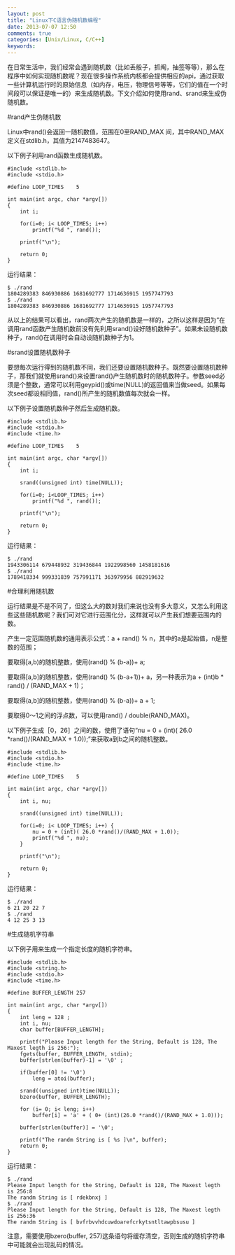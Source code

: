 ```yaml
---
layout: post
title: "Linux下C语言伪随机数编程"
date: 2013-07-07 12:50
comments: true
categories: [Unix/Linux, C/C++]
keywords: 
---
```


在日常生活中，我们经常会遇到随机数（比如丢骰子，抓阄，抽签等等），那么在程序中如何实现随机数呢？现在很多操作系统内核都会提供相应的api，通过获取一些计算机运行时的原始信息（如内存，电压，物理信号等等，它们的值在一个时间段可以保证是唯一的）来生成随机数。下文介绍如何使用rand、srand来生成伪随机数。


#rand产生伪随机数

Linux中rand()会返回一随机数值，范围在0至RAND_MAX 间，其中RAND_MAX定义在stdlib.h，其值为2147483647。

以下例子利用rand函数生成随机数。

    #include <stdlib.h>
    #include <stdio.h>

    #define LOOP_TIMES    5

    int main(int argc, char *argv[])
    {
        int i;

        for(i=0; i< LOOP_TIMES; i++)
            printf("%d ", rand());

        printf("\n");

        return 0;
    }

运行结果：

    $ ./rand
    1804289383 846930886 1681692777 1714636915 1957747793 
    $ ./rand
    1804289383 846930886 1681692777 1714636915 1957747793

从以上的结果可以看出，rand两次产生的随机数是一样的，之所以这样是因为“在调用rand函数产生随机数前没有先利用srand()设好随机数种子”。如果未设随机数种子，rand()在调用时会自动设随机数种子为1。

<!--more-->

#srand设置随机数种子

要想每次运行得到的随机数不同，我们还要设置随机数种子。既然要设置随机数种子，那我们就使用srand()来设置rand()产生随机数时的随机数种子。参数seed必须是个整数，通常可以利用geypid()或time(NULL)的返回值来当做seed。如果每次seed都设相同值，rand()所产生的随机数值每次就会一样。

以下例子设置随机数种子然后生成随机数。

    #include <stdlib.h>
    #include <stdio.h>
    #include <time.h>

    #define LOOP_TIMES    5

    int main(int argc, char *argv[])
    {
        int i;

        srand((unsigned int) time(NULL));

        for(i=0; i<LOOP_TIMES; i++)
            printf("%d ", rand());

        printf("\n");

        return 0;
    }

运行结果：

    $ ./rand
    1943306114 679448932 319436844 1922998560 1458181616 
    $ ./rand
    1789418334 999331839 757991171 363979956 882919632 


#合理利用随机数

运行结果是不是不同了，但这么大的数对我们来说也没有多大意义，又怎么利用这些这些随机数呢？我们可对它进行范围化分，这样就可以产生我们想要范围内的数。

产生一定范围随机数的通用表示公式：a + rand() % n，其中的a是起始值，n是整数的范围；

要取得[a,b)的随机整数，使用(rand() % (b-a))+ a;

要取得[a,b]的随机整数，使用(rand() % (b-a+1))+ a，另一种表示为a + (int)b * rand() / (RAND_MAX + 1)；

要取得(a,b]的随机整数，使用(rand() % (b-a))+ a + 1;

要取得0～1之间的浮点数，可以使用rand() / double(RAND_MAX)。

以下例子生成［0，26］之间的数，使用了语句“nu = 0 + (int)( 26.0 *rand()/(RAND_MAX + 1.0));”来获取a到b之间的随机整数。

    #include <stdlib.h>
    #include <stdio.h>
    #include <time.h>

    #define LOOP_TIMES    5

    int main(int argc, char *argv[])
    {
        int i, nu;

        srand((unsigned int) time(NULL));

        for(i=0; i< LOOP_TIMES; i++) {
            nu = 0 + (int)( 26.0 *rand()/(RAND_MAX + 1.0));
            printf("%d ", nu);
        }

        printf("\n");

        return 0;
    }

运行结果：

    $ ./rand
    6 21 20 22 7
    $ ./rand
    4 12 25 3 13


#生成随机字符串

以下例子用来生成一个指定长度的随机字符串。

    #include <stdlib.h>
    #include <string.h>
    #include <stdio.h>
    #include <time.h>

    #define BUFFER_LENGTH 257

    int main(int argc, char *argv[])
    {
        int leng = 128 ;
        int i, nu;
        char buffer[BUFFER_LENGTH];

        printf("Please Input length for the String, Default is 128, The Maxest legth is 256:");
        fgets(buffer, BUFFER_LENGTH, stdin);
        buffer[strlen(buffer)-1] = '\0' ;

        if(buffer[0] != '\0')
            leng = atoi(buffer);

        srand((unsigned int)time(NULL));
        bzero(buffer, BUFFER_LENGTH);

        for (i= 0; i< leng; i++)
            buffer[i] = 'a' + ( 0+ (int)(26.0 *rand()/(RAND_MAX + 1.0)));

        buffer[strlen(buffer)] = '\0';

        printf("The randm String is [ %s ]\n", buffer);
        return 0;
    }

运行结果：

    $ ./rand
    Please Input length for the String, Default is 128, The Maxest legth is 256:8
    The randm String is [ rdekbnxj ]
    $ ./rand
    Please Input length for the String, Default is 128, The Maxest legth is 256:36
    The randm String is [ bvfrbvvhdcuwdoarefcrkytsntltawpbsusu ]

注意，需要使用bzero(buffer, 257)这条语句将缓存清空，否则生成的随机字符串中可能就会出现乱码的情况。
